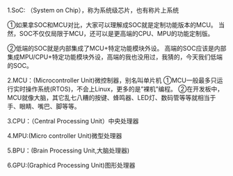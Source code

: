1.SoC: （System on Chip），称为系统级芯片，也有称片上系统

①如果拿SOC和MCU对比，大家可以理解成SOC就是定制功能版本的MCU。
当然，SOC不仅仅局限于MCU，还可以是更高端的CPU、MPU的功能定制版。

②低端的SOC就是内部集成了MCU+特定功能模块外设。
高端的SOC应该是内部集成MPU/CPU+特定功能模块外设，高端的我也没用过，我猜的，今天我们低端的SOC。

2.MCU：(Microcontroller Unit)微控制器，别名叫单片机
①MCU一般最多只运行实时操作系统(RTOS)，不会上Linux，更多的是”裸机”编程。
②在开发板中，MCU就像大脑，其它乱七八糟的按键、蜂鸣器、LED灯、数码管等等就相当于手、眼睛、嘴巴、脚等等。

3.CPU：（Central Processing Unit）中央处理器

4.MPU:(Micro controller Unit)微型处理器

5.BPU：(Brain Processing Unit,大脑处理器)

6.GPU:(Graphicd Processing Unit)图形处理器
